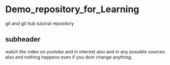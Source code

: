 # Demo_repository_for_Learning
git and git hub tutorial repository
 ## subheader

watch the video on youtube and in internet also and in any possible sources also and nothing happens even if you dont change anything.